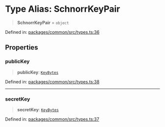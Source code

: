 # Type Alias: SchnorrKeyPair

> **SchnorrKeyPair** = `object`

Defined in: [packages/common/src/types.ts:36](https://github.com/dcdpr/did-btcr2-js/blob/c82bc5c69016e1146a0c52c6e6b21621f5abd6d4/packages/common/src/types.ts#L36)

## Properties

### publicKey

> **publicKey**: [`KeyBytes`](KeyBytes.md)

Defined in: [packages/common/src/types.ts:38](https://github.com/dcdpr/did-btcr2-js/blob/c82bc5c69016e1146a0c52c6e6b21621f5abd6d4/packages/common/src/types.ts#L38)

***

### secretKey

> **secretKey**: [`KeyBytes`](KeyBytes.md)

Defined in: [packages/common/src/types.ts:37](https://github.com/dcdpr/did-btcr2-js/blob/c82bc5c69016e1146a0c52c6e6b21621f5abd6d4/packages/common/src/types.ts#L37)
